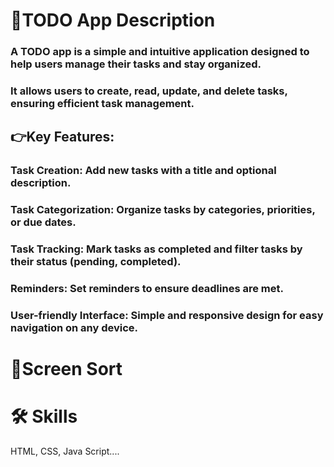 # 🚀TODO App Description

### A TODO app is a simple and intuitive application designed to help users manage their tasks and stay organized. 
### It allows users to create, read, update, and delete tasks, ensuring efficient task management.

## 👉Key Features:

### Task Creation: Add new tasks with a title and optional description.
### Task Categorization: Organize tasks by categories, priorities, or due dates.
### Task Tracking: Mark tasks as completed and filter tasks by their status (pending, completed).
### Reminders: Set reminders to ensure deadlines are met.
### User-friendly Interface: Simple and responsive design for easy navigation on any device.

# 🔗Screen Sort


# 🛠 Skills
HTML, CSS, Java Script....
